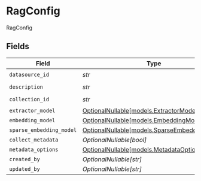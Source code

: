 # RagConfig

RagConfig


## Fields

| Field                                                                              | Type                                                                               | Required                                                                           | Description                                                                        |
| ---------------------------------------------------------------------------------- | ---------------------------------------------------------------------------------- | ---------------------------------------------------------------------------------- | ---------------------------------------------------------------------------------- |
| `datasource_id`                                                                    | *str*                                                                              | :heavy_check_mark:                                                                 | N/A                                                                                |
| `description`                                                                      | *str*                                                                              | :heavy_check_mark:                                                                 | N/A                                                                                |
| `collection_id`                                                                    | *str*                                                                              | :heavy_check_mark:                                                                 | N/A                                                                                |
| `extractor_model`                                                                  | [OptionalNullable[models.ExtractorModel]](../models/extractormodel.md)             | :heavy_minus_sign:                                                                 | N/A                                                                                |
| `embedding_model`                                                                  | [OptionalNullable[models.EmbeddingModel]](../models/embeddingmodel.md)             | :heavy_minus_sign:                                                                 | N/A                                                                                |
| `sparse_embedding_model`                                                           | [OptionalNullable[models.SparseEmbeddingModel]](../models/sparseembeddingmodel.md) | :heavy_minus_sign:                                                                 | N/A                                                                                |
| `collect_metadata`                                                                 | *OptionalNullable[bool]*                                                           | :heavy_minus_sign:                                                                 | N/A                                                                                |
| `metadata_options`                                                                 | [OptionalNullable[models.MetadataOptions]](../models/metadataoptions.md)           | :heavy_minus_sign:                                                                 | N/A                                                                                |
| `created_by`                                                                       | *OptionalNullable[str]*                                                            | :heavy_minus_sign:                                                                 | N/A                                                                                |
| `updated_by`                                                                       | *OptionalNullable[str]*                                                            | :heavy_minus_sign:                                                                 | N/A                                                                                |